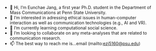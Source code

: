 - 👋 Hi, I’m Eunchae Jang, a first year Ph.D. student in the Department of Mass Communications at Penn State University.
- 👀 I’m interested in adressing ethical issues in human-computer interaction as well as communication technologies (e.g., AI and VR).
- 🌱 I’m currently learning computational social science.
- 💞️ I’m looking to collaborate on any meta-analyses that are related to communication research.
- 📫 The best way to reach me is...email (mailto:ezj5160@psu.edu)

<!---
chae5160/chae5160 is a ✨ special ✨ repository because its `README.md` (this file) appears on your GitHub profile.
You can click the Preview link to take a look at your changes.
--->
